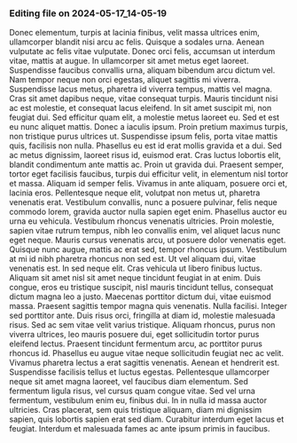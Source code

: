 

### Editing file on 2024-05-17_14-05-19

Donec elementum, turpis at lacinia finibus, velit massa ultrices enim, ullamcorper blandit nisi arcu ac felis. Quisque a sodales urna. Aenean vulputate ac felis vitae vulputate. Donec orci felis, accumsan ut interdum vitae, mattis at augue. In ullamcorper sit amet metus eget laoreet. Suspendisse faucibus convallis urna, aliquam bibendum arcu dictum vel. Nam tempor neque non orci egestas, aliquet sagittis mi viverra. Suspendisse lacus metus, pharetra id viverra tempus, mattis vel magna. Cras sit amet dapibus neque, vitae consequat turpis.
Mauris tincidunt nisi ac est molestie, et consequat lacus eleifend. In sit amet suscipit mi, non feugiat dui. Sed efficitur quam elit, a molestie metus laoreet eu. Sed et est eu nunc aliquet mattis. Donec a iaculis ipsum. Proin pretium maximus turpis, non tristique purus ultrices ut. Suspendisse ipsum felis, porta vitae mattis quis, facilisis non nulla. Phasellus eu est id erat mollis gravida et a dui. Sed ac metus dignissim, laoreet risus id, euismod erat. Cras luctus lobortis elit, blandit condimentum ante mattis ac. Proin ut gravida dui. Praesent semper, tortor eget facilisis faucibus, turpis dui efficitur velit, in elementum nisl tortor et massa. Aliquam id semper felis. Vivamus in ante aliquam, posuere orci et, lacinia eros. Pellentesque neque elit, volutpat non metus ut, pharetra venenatis erat.
Vestibulum convallis, nunc a posuere pulvinar, felis neque commodo lorem, gravida auctor nulla sapien eget enim. Phasellus auctor eu urna eu vehicula. Vestibulum rhoncus venenatis ultricies. Proin molestie, sapien vitae rutrum tempus, nibh leo convallis enim, vel aliquet lacus nunc eget neque. Mauris cursus venenatis arcu, ut posuere dolor venenatis eget. Quisque nunc augue, mattis ac erat sed, tempor rhoncus ipsum. Vestibulum at mi id nibh pharetra rhoncus non sed est. Ut vel aliquam dui, vitae venenatis est. In sed neque elit. Cras vehicula ut libero finibus luctus. Aliquam sit amet nisl sit amet neque tincidunt feugiat in at enim. Duis congue, eros eu tristique suscipit, nisl mauris tincidunt tellus, consequat dictum magna leo a justo. Maecenas porttitor dictum dui, vitae euismod massa. Praesent sagittis tempor magna quis venenatis. Nulla facilisi. Integer sed porttitor ante.
Duis risus orci, fringilla at diam id, molestie malesuada risus. Sed ac sem vitae velit varius tristique. Aliquam rhoncus, purus non viverra ultrices, leo mauris posuere dui, eget sollicitudin tortor purus eleifend lectus. Praesent tincidunt fermentum arcu, ac porttitor purus rhoncus id. Phasellus eu augue vitae neque sollicitudin feugiat nec ac velit. Vivamus pharetra lectus a erat sagittis venenatis. Aenean et hendrerit est. Suspendisse facilisis tellus et luctus egestas.
Pellentesque ullamcorper neque sit amet magna laoreet, vel faucibus diam elementum. Sed fermentum ligula risus, vel cursus quam congue vitae. Sed vel urna fermentum, vestibulum enim eu, finibus dui. In in nulla id massa auctor ultricies. Cras placerat, sem quis tristique aliquam, diam mi dignissim sapien, quis lobortis sapien erat sed diam. Curabitur interdum eget lacus et feugiat. Interdum et malesuada fames ac ante ipsum primis in faucibus.


